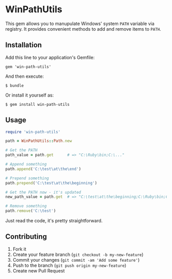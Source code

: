 # WinPathUtils

This gem allows you to manupulate Windows' system `PATH` variable via registry.
It provides convenient methods to add and remove items to `PATH`.

## Installation

Add this line to your application's Gemfile:

    gem 'win-path-utils'

And then execute:

    $ bundle

Or install it yourself as:

    $ gem install win-path-utils

## Usage

```ruby
require 'win-path-utils'

path = WinPathUtils::Path.new

# Get the PATH
path_value = path.get      # => "C:\Ruby\bin;C:\..."

# Append something
path.append('C:\test\at\the\end')

# Prepend something
path.prepend('C:\test\at\the\beginning')

# Get the PATH now - it's updated
new_path_value = path.get  # => "C:\test\at\the\beginning;C:\Ruby\bin;C:\..."

# Remove something
path.remove('C:\test')
```

Just read the code, it's pretty straightforward.

## Contributing

1. Fork it
2. Create your feature branch (`git checkout -b my-new-feature`)
3. Commit your changes (`git commit -am 'Add some feature'`)
4. Push to the branch (`git push origin my-new-feature`)
5. Create new Pull Request
